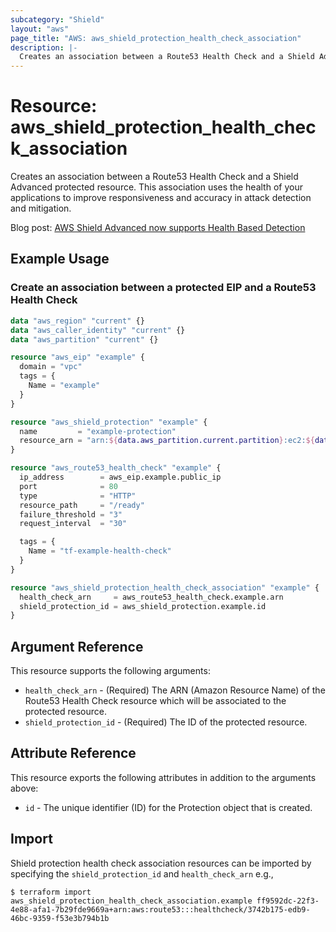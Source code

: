 ```yaml
---
subcategory: "Shield"
layout: "aws"
page_title: "AWS: aws_shield_protection_health_check_association"
description: |-
  Creates an association between a Route53 Health Check and a Shield Advanced protected resource.
---
```


# Resource: aws_shield_protection_health_check_association

Creates an association between a Route53 Health Check and a Shield Advanced protected resource.
This association uses the health of your applications to improve responsiveness and accuracy in attack detection and mitigation.

Blog post: [AWS Shield Advanced now supports Health Based Detection](https://aws.amazon.com/about-aws/whats-new/2020/02/aws-shield-advanced-now-supports-health-based-detection/)

## Example Usage

### Create an association between a protected EIP and a Route53 Health Check

```terraform
data "aws_region" "current" {}
data "aws_caller_identity" "current" {}
data "aws_partition" "current" {}

resource "aws_eip" "example" {
  domain = "vpc"
  tags = {
    Name = "example"
  }
}

resource "aws_shield_protection" "example" {
  name         = "example-protection"
  resource_arn = "arn:${data.aws_partition.current.partition}:ec2:${data.aws_region.current.name}:${data.aws_caller_identity.current.account_id}:eip-allocation/${aws_eip.example.id}"
}

resource "aws_route53_health_check" "example" {
  ip_address        = aws_eip.example.public_ip
  port              = 80
  type              = "HTTP"
  resource_path     = "/ready"
  failure_threshold = "3"
  request_interval  = "30"

  tags = {
    Name = "tf-example-health-check"
  }
}

resource "aws_shield_protection_health_check_association" "example" {
  health_check_arn     = aws_route53_health_check.example.arn
  shield_protection_id = aws_shield_protection.example.id
}
```

## Argument Reference

This resource supports the following arguments:

* `health_check_arn` - (Required) The ARN (Amazon Resource Name) of the Route53 Health Check resource which will be associated to the protected resource.
* `shield_protection_id` - (Required) The ID of the protected resource.

## Attribute Reference

This resource exports the following attributes in addition to the arguments above:

* `id` - The unique identifier (ID) for the Protection object that is created.

## Import

Shield protection health check association resources can be imported by specifying the `shield_protection_id` and `health_check_arn` e.g.,

```
$ terraform import aws_shield_protection_health_check_association.example ff9592dc-22f3-4e88-afa1-7b29fde9669a+arn:aws:route53:::healthcheck/3742b175-edb9-46bc-9359-f53e3b794b1b
```
